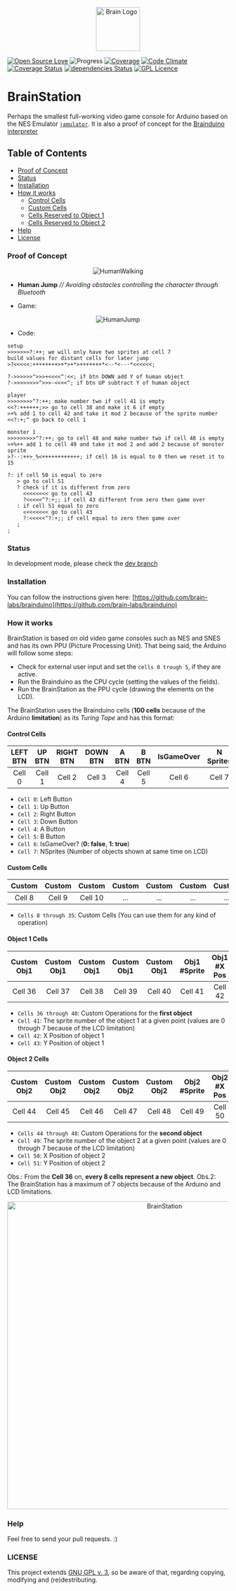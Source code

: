 <p align="center">
	<img alt="Brain Logo" src="https://brain-labs.github.io/brain-visualizer/img/brain.png" width="100" /> 
</p>

[![Open Source Love](https://badges.frapsoft.com/os/v2/open-source.svg?v=103)](https://github.com/ellerbrock/open-source-badge/)
![Progress](http://progressed.io/bar/95)
[![Coverage](https://codeclimate.com/github/brain-labs/brainstation/badges/issue_count.svg)](https://codeclimate.com/github/brain-labs/brainstation/)
[![Code Climate](https://codeclimate.com/github/brain-labs/brainstation/badges/gpa.svg)](https://codeclimate.com/github/brain-labs/brainstation)
[![Coverage Status](https://coveralls.io/repos/github/boennemann/badges/badge.svg?branch=master)](https://coveralls.io/github/boennemann/badges?branch=master)
[![dependencies Status](https://david-dm.org/boennemann/badges/status.svg)](https://david-dm.org/boennemann/badges)
[![GPL Licence](https://badges.frapsoft.com/os/gpl/gpl.png?v=103)](https://opensource.org/licenses/GPL-3.0/)

# BrainStation
Perhaps the smallest full-working video game console for Arduino based on the NES Emulator [`jamulator`](https://github.com/andrewrk/jamulator). It is also a proof of concept for the [Brainduino interpreter](https://github.com/brain-labs/brainduino)

## Table of Contents
- [Proof of Concept](#proof-of-concept)
- [Status](#status)
- [Installation](#installation)
- [How it works](#how-it-works)
  - [Control Cells](#control-cells)
  - [Custom Cells](#custom-cells)
  - [Cells Reserved to Object 1](#object-1-cells)
  - [Cells Reserved to Object 2](#object-2-cells)
- [Help](#help)
- [License](#license)

### Proof of Concept

<p align="center">
        <img alt="HumanWalking" src="./img/human_walking.gif" />
</p>

- __Human Jump__ _// Avoiding obstacles controlling the character through Bluetooth_

- Game:

<p align="center">
        <img alt="HumanJump" src="./img/human_jump.gif" />
</p>

- Code:

```Brainfuck
setup
>>>>>>>?:++; we will only have two sprites at cell 7
build values for distant cells for later jump
>?<<<<<:++++++++>+*>+*>+++++++*<--*<---*<<<<<<;

?->>>>>>^>>>+<<<<^:<<; if btn DOWN add Y of human object
?->>>>>>>>^>>>-<<<<^; if btn UP subtract Y of human object

player
>>>>>>>>^?:++; make number two if cell 41 is empty
<<?:++++++;>> go to cell 38 and make it 6 if empty
>+% add 1 to cell 42 and take it mod 2 because of the sprite number
<<?:+;^ go back to cell 1

monster 1
>>>>>>>>>^?:++; go to cell 48 and make number two if cell 48 is empty
>+%++ add 1 to cell 49 and take it mod 2 and add 2 because of monster sprite
>?--:++>_%<++++++++++++; if cell 16 is equal to 0 then we reset it to 15

?: if cell 50 is equal to zero
   > go to cell 51
   ? check if it is different from zero
     <<<<<<<< go to cell 43
     ?<<<<<^?:+;; if cell 43 different from zero then game over
   : if cell 51 equal to zero
     <<<<<<<< go to cell 43
     ?:<<<<<^?:+;; if cell equal to zero then game over
   ; 
;
```

### Status
In development mode, please check the [dev branch](https://github.com/brain-labs/brainstation/tree/dev)

### Installation
You can follow the instructions given here: [https://github.com/brain-labs/brainduino](https://github.com/brain-labs/brainduino)

### How it works
BrainStation is based on old video game consoles such as NES and SNES and has its own PPU (Picture Processing Unit). That being said, the Arduino will follow some steps:

- Check for external user input and set the `cells 0 trough 5`, if they are active.
- Run the Brainduino as the CPU cycle (setting the values of the fields).
- Run the BrainStation as the PPU cycle (drawing the elements on the LCD).

The BrainStation uses the Brainduino cells (__100 cells__ because of the Arduino __limitation__) as its _Turing Tape_ and has this format:

#### Control Cells

|   LEFT BTN   |   UP BTN    |  RIGHT BTN  |   DOWN BTN  |    A BTN    |     B BTN   |  IsGameOver | N Sprites  |
| :----------: | :---------: | :---------: | :---------: | :---------: | :---------: | :---------: | :--------: |
|   Cell 0     |   Cell 1    |   Cell 2    |    Cell 3   |    Cell 4   |     Cell 5  |    Cell 6   |   Cell 7   |

- `Cell 0`: Left Button
- `Cell 1`: Up Button
- `Cell 2`: Right Button
- `Cell 3`: Down Button
- `Cell 4`: A Button
- `Cell 5`: B Button
- `Cell 6`: IsGameOver? (__0: false__, __1: true__)
- `Cell 7`: NSprites (Number of objects shown at same time on LCD)

#### Custom Cells

|  Custom  |  Custom  |  Custom  |  Custom  |  Custom  |  Custom  |  Custom  |  Custom     |    Custom   |   Custom   |
| :------: | :------: | :------: | :------: | :------: | :------: | :------: | :---------: | :---------: | :--------: |
| Cell 8   | Cell 9   | Cell 10  |   ...    |   ...    |    ...   |    ...   |  Cell 33    | Cell 34     |   Cell 35  |

- `Cells 8 through 35`: Custom Cells (You can use them for any kind of operation)

#### Object 1 Cells

| Custom Obj1 | Custom Obj1 | Custom Obj1 | Custom Obj1 | Custom Obj1 | Obj1 #Sprite |  Obj1 #X Pos | Obj1 #Y Pos |
| :---------: | :---------: | :---------: | :---------: | :---------: | :----------: | :---------:  | :--------:  |
|   Cell 36   |   Cell 37   |   Cell 38   |    Cell 39  |    Cell 40  |     Cell 41  |    Cell 42   |   Cell 43   |

- `Cells 36 through 40`: Custom Operations for the __first object__
- `Cell 41`: The sprite number of the object 1 at a given point (values are 0 through 7 because of the LCD limitation)
- `Cell 42`: X Position of object 1
- `Cell 43`: Y Position of object 1

#### Object 2 Cells


| Custom Obj2 | Custom Obj2 | Custom Obj2 | Custom Obj2 | Custom Obj2 | Obj2 #Sprite |  Obj2 #X Pos | Obj2 #Y Pos |
| :---------: | :---------: | :---------: | :---------: | :---------: | :----------: | :---------:  | :--------:  |
|   Cell 44   |   Cell 45   |   Cell 46   |    Cell 47  |    Cell 48  |     Cell 49  |    Cell 50   |   Cell 51   |

- `Cells 44 through 48`: Custom Operations for the __second object__
- `Cell 49`: The sprite number of the object 2 at a given point (values are 0 through 7 because of the LCD limitation)
- `Cell 50`: X Position of object 2
- `Cell 51`: Y Position of object 2

Obs.: From the __Cell 36__ on, __every 8 cells represent a new object__.
Obs.2: The BrainStation has a maximum of 7 objects because of the Arduino and LCD limitations.


<p align="center">
	<img alt="BrainStation" src="./img/brainstation.jpg" height="700px" />
</p>

### Help
Feel free to send your pull requests. :)

### LICENSE
This project extends [GNU GPL v. 3](http://www.gnu.org/licenses/gpl-3.0.en.html), so be aware of that, regarding copying, modifying and (re)destributing.


